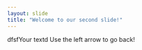 ```yaml
---
layout: slide
title: "Welcome to our second slide!"
---
```

dfsfYour textd
Use the left arrow to go back!
